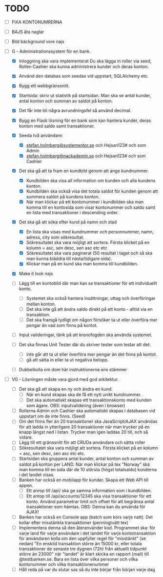 # TODO


- [ ] FIXA KONTONUMRERNA
- [ ] BAJS äta naglar
- [ ] Bild bäckground vore najs

- [ ] G - Administrationssystem för en bank.
    - [x] Inloggning ska vara implementerat
        Du ska lägga in roller via seed, Rollen Cashier ska kunna administrera kunder och deras konton.
    - [x] Använd den databas som seedas vid uppstart, SQLAlchemy etc.
    - [x] Bygg ett webbgränssnitt.
    - [x] Startsida: skriv ut statistik på startsidan. Man ska se antal kunder, antal konton och summan av saldot på konton.
    - [x] Det får inte bli några avrundningsfel så använd decimal.
    - [x] Bygg en Flask lösning för en bank som kan hantera kunder, deras konton med saldo samt transaktioner.
    - [x] Seeda två användare:
        - [x] stefan.holmberg@systementor.se och Hejsan123# och som Admin
        - [x] stefan.holmberg@nackademin.se och Hejsan123# och som Cashier
    - [x] Det ska gå att ta fram en kundbild genom att ange kundnummer.
        - [x] Kundbilden ska visa all information om kunden och alla kundens konton.
        - [x] Kundbilden ska också visa det totala saldot för kunden genom att summera saldot på kundens konton.
        - [x] När man klickar på ett kontonummer i kundbilden ska man komma till en kontosida som visar kontonummer och saldo samt en lista med transaktioner i descending order.
    - [x] Det ska gå att söka efter kund på namn och stad
        - [x] En lista ska visas med kundnummer och personnummer, namn, adress, city som sökresultat.
        - [x] Sökresultatet ska vara möjligt att sortera. Första klicket på en kolumn = asc, sen desc, sen asc etc etc
        - [x] Sökresultatet ska vara paginerat (50 resultat i taget och så ska man kunna bläddra till nästa/tidigare sida).
        - [x] Klickar man på en kund ska man komma till kundbilden.
    - [x] Make it look najs
    - [ ] Lägg till en kontobild där man kan se transaktioner för ett individuellt konto.
        - [ ] Systemet ska också hantera insättningar, uttag och överföringar mellan konton.
        - [ ] Det ska inte gå att ändra saldo direkt på ett konto - alltid via en transaktion.
        - [ ] Det ska framgå tydligt om någon försöker ta ut eller överföra mer pengar än vad som finns på kontot.
    - [ ] Input valideringar, tänk på att kronofogden ska använda systemet.
    - [ ] Det ska finnas Unit Tester där du skriver tester som testar att det:
        - [ ] inte går att ta ut eller överföra mer pengar än det finns på kontot.
        - [ ] gå att sätta in eller ta ut negativa belopp.
    - [ ] Dubbelkolla om dom här instruktionerna ens stämmer





- [ ] VG - Lösningen måste vara gjord med god arkitektur.
    - [ ] Det ska gå att skapa en ny och ändra en kund.
        - [ ] När en kund skapas ska de få ett nytt unikt kundnummer.
        - [ ] Det ska automatiskt skapas ett transaktionskonto med kunden som ägare. OBS: inputvalidering (även i browser)
    - [ ] Rollerna Admin och Cashier ska automatiskt skapas i databasen vid uppstart om de inte finns. (Seed)
    - [ ] Om det finns fler än 20 transaktioner ska JavaScript/AJAX användas för att ladda in ytterligare 20 transaktioner när man trycker på
    en knapp längst ned i listan. Trycker man igen laddas 20 till, och så vidare.
    - [ ] Lägg till ett gränssnitt för att CRUDa användare och sätta roller 
    - [ ] Sökresultatet ska vara möjligt att sortera. Första klicket på en kolumn = asc, sen desc, sen asc etc etc.
    - [ ] Startsidan ska gruppera antal kunder, antal konton och summan av saldot på konton per LAND. När man klickar på tex "Norway" ska man komma till en sida där de 10 största (högst totalsaldo) kunderna i det landet visas. 
    - [ ] Banken har också en mobilapp för kunder. Skapa ett Web API till appen.
        - [ ] Ett anrop till /api/<kundid> ska ge samma information som i kundbilden.
        - [ ] Ett antop till /api/accounts/12345 ska visa transaktioner för ett konto. Använd parametrar limit och offset för att begränsa antal transaktioner som hämtas. OBS: Denna kan du använda för AJAX!
    - [ ] Banken har också en Console app (batch som körs varje natt). Det kollar efter misstänkta transaktioner (penningtvätt tex)
    - [ ] Implementera denna så den återanvänder kod. Programmet ska:
        för varje land
            för varje användare i det landet
                för varje kontotransaktion för användaren kolla om den uppfyller regel för "misstänkt" (se nedan)
                "En enskild transaktion större än 15000 kr, eller totala transaktioner de senaste tre dygnen (72h) från aktuellt tidpunkt större än 23000"
        när "landet" är klart skicka en rapport (mail) till <land>@testbanken.se.
        Bara en lista över vilka personer och vilka kontonummer och vilka transaktionenummer
    - [ ] Håll reda på var du slutar sas så du inte börjar från början varje dag
